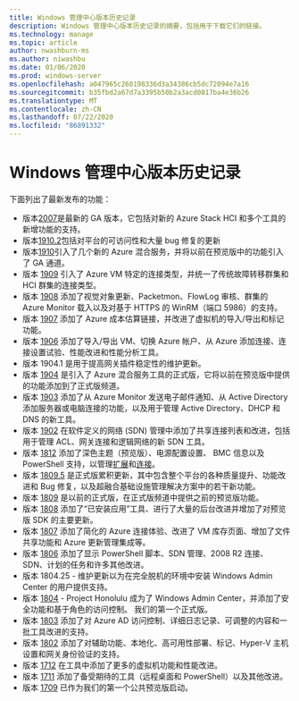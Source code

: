 ```yaml
---
title: Windows 管理中心版本历史记录
description: Windows 管理中心版本历史记录的摘要，包括用于下载它们的链接。
ms.technology: manage
ms.topic: article
author: nwashburn-ms
ms.author: niwashbu
ms.date: 01/06/2020
ms.prod: windows-server
ms.openlocfilehash: a047965c260198336d3a34386cb5dc72094e7a16
ms.sourcegitcommit: b35fbd2a67d7a3395b50b2a3acd0817ba4e36b26
ms.translationtype: MT
ms.contentlocale: zh-CN
ms.lasthandoff: 07/22/2020
ms.locfileid: "86891332"
---
```

# <a name="windows-admin-center-release-history"></a>Windows 管理中心版本历史记录

下面列出了最新发布的功能：

- 版本[2007](https://aka.ms/wac2007)是最新的 GA 版本，它包括对新的 Azure Stack HCI 和多个工具的新增功能的支持。
- 版本[1910.2](https://aka.ms/wac1910.2)包括对平台的可访问性和大量 bug 修复的更新
- 版本[1910](https://aka.ms/wac1910)引入了几个新的 Azure 混合服务，并将以前在预览版中的功能引入了 GA 通道。
- 版本 [1909](https://aka.ms/wac1909) 引入了 Azure VM 特定的连接类型，并统一了传统故障转移群集和 HCI 群集的连接类型。
- 版本 [1908](https://aka.ms/wac1908) 添加了视觉对象更新、Packetmon、FlowLog 审核、群集的 Azure Monitor 载入以及对基于 HTTPS 的 WinRM（端口 5986）的支持。
- 版本 [1907](https://aka.ms/wac1907) 添加了 Azure 成本估算链接，并改进了虚拟机的导入/导出和标记功能。
- 版本 [1906](https://aka.ms/wac1906) 添加了导入/导出 VM、切换 Azure 帐户、从 Azure 添加连接、连接设置试验、性能改进和性能分析工具。
- 版本 1904.1 是用于提高网关插件稳定性的维护更新。
- 版本 [1904](https://aka.ms/wac1904) 是引入了 Azure 混合服务工具的正式版，它将以前在预览版中提供的功能添加到了正式版频道。
- 版本 [1903](https://aka.ms/wac1903) 添加了从 Azure Monitor 发送电子邮件通知、从 Active Directory 添加服务器或电脑连接的功能，以及用于管理 Active Directory、DHCP 和 DNS 的新工具。
- 版本 [1902](https://aka.ms/wac1902) 在软件定义的网络 (SDN) 管理中添加了共享连接列表和改进，包括用于管理 ACL、网关连接和逻辑网络的新 SDN 工具。
- 版本 [1812](https://aka.ms/wac1812) 添加了深色主题（预览版）、电源配置设置、 BMC 信息以及 PowerShell 支持，以管理[扩展](../configure/using-extensions.md#manage-extensions-with-powershell)和[连接](../use/get-started.md#use-powershell-to-import-or-export-your-connections-with-tags)。
- 版本 [1809.5](https://aka.ms/wac1809.5) 是正式版累积更新，其中包含整个平台的各种质量提升、功能改进和 Bug 修复，以及超融合基础设施管理解决方案中的若干新功能。
- 版本 [1809](https://cloudblogs.microsoft.com/windowsserver/2018/09/20/windows-admin-center-1809-and-sdk-now-generally-available/) 是以前的正式版，在正式版频道中提供之前的预览版功能。
- 版本 [1808](https://aka.ms/WACPreview1808-InsiderBlog) 添加了“已安装应用”工具、进行了大量的后台改进并增加了对预览版 SDK 的主要更新。
- 版本 [1807](https://aka.ms/WACPreview1807-InsiderBlog) 添加了简化的 Azure 连接体验、改进了 VM 库存页面、增加了文件共享功能和 Azure 更新管理集成等。
- 版本 [1806](https://aka.ms/WACPreview1806-InsiderBlog) 添加了显示 PowerShell 脚本、SDN 管理、2008 R2 连接、SDN、计划的任务和许多其他改进。
- 版本 1804.25 - 维护更新以为在完全脱机的环境中安装 Windows Admin Center 的用户提供支持。
- 版本 [1804](https://cloudblogs.microsoft.com/windowsserver/2018/04/12/announcing-windows-admin-center-our-reimagined-management-experience/) - Project Honolulu 成为了 Windows Admin Center，并添加了安全功能和基于角色的访问控制。 我们的第一个正式版。
- 版本 [1803](https://blogs.windows.com/windowsexperience/2018/03/13/announcing-project-honolulu-technical-preview-1803-and-rsat-insider-preview-for-windows-10) 添加了对 Azure AD 访问控制、详细日志记录、可调整的内容和一批工具改进的支持。
- 版本 [1802](https://blogs.windows.com/windowsexperience/2018/02/13/announcing-windows-server-insider-preview-build-17093-project-honolulu-technical-preview-1802) 添加了对辅助功能、本地化、高可用性部署、标记、Hyper-V 主机设置和网关身份验证的支持。
- 版本 [1712](https://blogs.windows.com/windowsexperience/2017/12/19/announcing-project-honolulu-technical-preview-1712-build-05002) 在工具中添加了更多的虚拟机功能和性能改进。
- 版本 [1711](https://cloudblogs.microsoft.com/windowsserver/2017/12/01/1711-update-to-project-honolulu-technical-preview-is-now-available/) 添加了备受期待的工具（远程桌面和 PowerShell）以及其他改进。
- 版本 [1709](https://cloudblogs.microsoft.com/windowsserver/2017/09/22/project-honolulu-technical-preview-is-now-available-for-download/) 已作为我们的第一个公共预览版启动。
